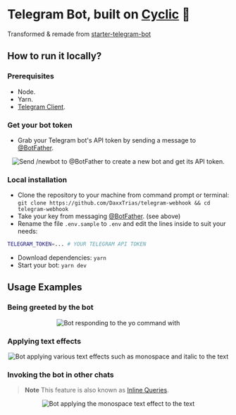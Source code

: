 # Telegram Bot, built on [Cyclic](https://www.cyclic.sh/) 🤖

Transformed & remade from [starter-telegram-bot](https://github.com/cyclic-software/starter-telegram-bot)

## How to run it locally?

### Prerequisites

- Node.
- Yarn.
- [Telegram Client](https://desktop.telegram.org/).

### Get your bot token

- Grab your Telegram bot's API token by sending a message to [\@BotFather](https://telegram.me/BotFather).

<p align="center">
    <img src="./assets/creating-telegram-bot-api-token.gif" alt="Send /newbot to @BotFather to create a new bot and get its API token." />
</p>

### Local installation

- Clone the repository to your machine from command prompt or terminal: `git clone https://github.com/DaxxTrias/telegram-webhook && cd telegram-webhook`
- Take your key from messaging [\@BotFather](https://telegram.me/BotFather). (see above)
- Rename the file `.env.sample` to `.env` and edit the lines inside to suit your needs:

```bash
TELEGRAM_TOKEN=... # YOUR TELEGRAM API TOKEN
```

- Download dependencies: `yarn`
- Start your bot: `yarn dev`

## Usage Examples

### Being greeted by the bot

<p align="center">
    <img src="assets/bot-greeting.gif" alt="Bot responding to the yo command with "yo eludadev"" />
</p>

### Applying text effects

<p align="center">
    <img src="assets/bot-text-effects.gif" alt="Bot applying various text effects such as monospace and italic to the text "Hello World"" />
</p>

### Invoking the bot in other chats

> **Note**
> This feature is also known as [Inline Queries](https://core.telegram.org/api/bots/inline).

<p align="center">
<img src="assets/bot-inline-queries.gif" alt="Bot applying the monospace text effect to the text "Hello" in another chat" />
</p>
